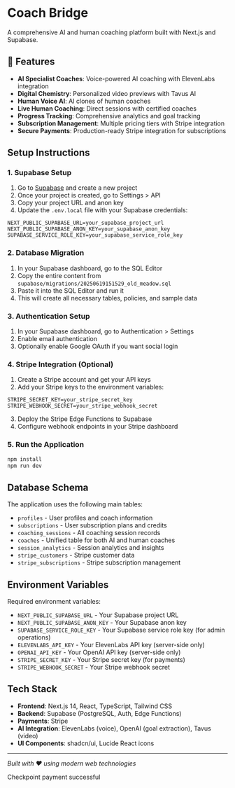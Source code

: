 # Coach Bridge

A comprehensive AI and human coaching platform built with Next.js and Supabase.

## 🚀 Features

- **AI Specialist Coaches**: Voice-powered AI coaching with ElevenLabs integration
- **Digital Chemistry**: Personalized video previews with Tavus AI
- **Human Voice AI**: AI clones of human coaches
- **Live Human Coaching**: Direct sessions with certified coaches
- **Progress Tracking**: Comprehensive analytics and goal tracking
- **Subscription Management**: Multiple pricing tiers with Stripe integration
- **Secure Payments**: Production-ready Stripe integration for subscriptions

## Setup Instructions

### 1. Supabase Setup

1. Go to [Supabase](https://supabase.com) and create a new project
2. Once your project is created, go to Settings > API
3. Copy your project URL and anon key
4. Update the `.env.local` file with your Supabase credentials:

```env
NEXT_PUBLIC_SUPABASE_URL=your_supabase_project_url
NEXT_PUBLIC_SUPABASE_ANON_KEY=your_supabase_anon_key
SUPABASE_SERVICE_ROLE_KEY=your_supabase_service_role_key
```

### 2. Database Migration

1. In your Supabase dashboard, go to the SQL Editor
2. Copy the entire content from `supabase/migrations/20250619151529_old_meadow.sql`
3. Paste it into the SQL Editor and run it
4. This will create all necessary tables, policies, and sample data

### 3. Authentication Setup

1. In your Supabase dashboard, go to Authentication > Settings
2. Enable email authentication
3. Optionally enable Google OAuth if you want social login

### 4. Stripe Integration (Optional)

1. Create a Stripe account and get your API keys
2. Add your Stripe keys to the environment variables:
```env
STRIPE_SECRET_KEY=your_stripe_secret_key
STRIPE_WEBHOOK_SECRET=your_stripe_webhook_secret
```
3. Deploy the Stripe Edge Functions to Supabase
4. Configure webhook endpoints in your Stripe dashboard

### 5. Run the Application

```bash
npm install
npm run dev
```

## Database Schema

The application uses the following main tables:
- `profiles` - User profiles and coach information
- `subscriptions` - User subscription plans and credits
- `coaching_sessions` - All coaching session records
- `coaches` - Unified table for both AI and human coaches
- `session_analytics` - Session analytics and insights
- `stripe_customers` - Stripe customer data
- `stripe_subscriptions` - Stripe subscription management

## Environment Variables

Required environment variables:
- `NEXT_PUBLIC_SUPABASE_URL` - Your Supabase project URL
- `NEXT_PUBLIC_SUPABASE_ANON_KEY` - Your Supabase anon key
- `SUPABASE_SERVICE_ROLE_KEY` - Your Supabase service role key (for admin operations)
- `ELEVENLABS_API_KEY` - Your ElevenLabs API key (server-side only)
- `OPENAI_API_KEY` - Your OpenAI API key (server-side only)
- `STRIPE_SECRET_KEY` - Your Stripe secret key (for payments)
- `STRIPE_WEBHOOK_SECRET` - Your Stripe webhook secret

## Tech Stack

- **Frontend**: Next.js 14, React, TypeScript, Tailwind CSS
- **Backend**: Supabase (PostgreSQL, Auth, Edge Functions)
- **Payments**: Stripe
- **AI Integration**: ElevenLabs (voice), OpenAI (goal extraction), Tavus (video)
- **UI Components**: shadcn/ui, Lucide React icons

---

*Built with ❤️ using modern web technologies*

Checkpoint payment successful